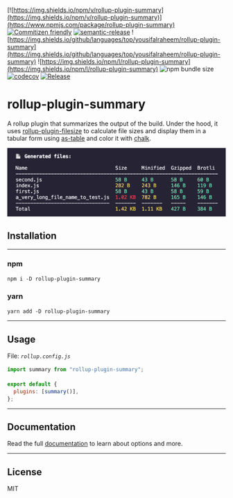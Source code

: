 [![https://img.shields.io/npm/v/rollup-plugin-summary](https://img.shields.io/npm/v/rollup-plugin-summary)](https://www.npmjs.com/package/rollup-plugin-summary)
[![Commitizen friendly](https://img.shields.io/badge/commitizen-friendly-brightgreen.svg)](http://commitizen.github.io/cz-cli/)
[![semantic-release](https://img.shields.io/badge/%20%20%F0%9F%93%A6%F0%9F%9A%80-semantic--release-e10079.svg)](https://github.com/semantic-release/semantic-release)
![https://img.shields.io/github/languages/top/yousifalraheem/rollup-plugin-summary](https://img.shields.io/github/languages/top/yousifalraheem/rollup-plugin-summary)
![https://img.shields.io/npm/l/rollup-plugin-summary](https://img.shields.io/npm/l/rollup-plugin-summary)
![npm bundle size](https://img.shields.io/bundlephobia/minzip/rollup-plugin-summary)
[![codecov](https://codecov.io/gh/yousifalraheem/rollup-plugin-summary/branch/master/graph/badge.svg)](https://codecov.io/gh/yousifalraheem/rollup-plugin-summary)
[![Release](https://github.com/yousifalraheem/rollup-plugin-summary/actions/workflows/release.yml/badge.svg)](https://github.com/yousifalraheem/rollup-plugin-summary/actions/workflows/release.yml)

# rollup-plugin-summary

A rollup plugin that summarizes the output of the build. Under the hood, it uses [rollup-plugin-filesize](https://www.npmjs.com/package/rollup-plugin-filesize) to calculate file sizes and display them in a tabular form using [as-table](https://www.npmjs.com/package/as-table) and color it with [chalk](https://www.npmjs.com/package/chalk).

<img src="docs/assets/sample_output.png" alt="Sample output" />

## Installation

<hr/>

### npm

```terminal
npm i -D rollup-plugin-summary
```

### yarn

```terminal
yarn add -D rollup-plugin-summary
```

<hr/>

## Usage

File: _`rollup.config.js`_

```javascript
import summary from "rollup-plugin-summary";

export default {
  plugins: [summary()],
};
```

<!-- github-only-start -->

<hr/>

## Documentation

Read the full [documentation](https://yousifalraheem.github.io/rollup-plugin-summary/) to learn about options and more.

<hr/>

## License

MIT

<!-- github-only-end -->
